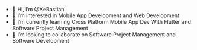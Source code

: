 - 👋 Hi, I’m @XeBastian
- 👀 I’m interested in Mobile App Development and Web Development
- 🌱 I’m currently learning Cross Platform Mobile App Dev With Flutter and
Software Project Management 
- 💞️ I’m looking to collaborate on Software Project Management and Software Development

<!---
XeBastian/XeBastian is a ✨ special ✨ repository because its `README.md` (this file) appears on your GitHub profile.
You can click the Preview link to take a look at your changes.
--->
